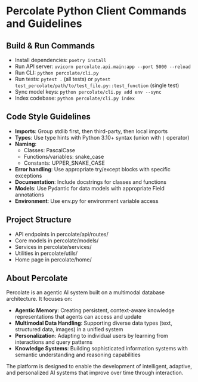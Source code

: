 # Percolate Python Client Commands and Guidelines

## Build & Run Commands
- Install dependencies: `poetry install`
- Run API server: `uvicorn percolate.api.main:app --port 5000 --reload`
- Run CLI: `python percolate/cli.py`
- Run tests: `pytest .` (all tests) or `pytest test_percolate/path/to/test_file.py::test_function` (single test)
- Sync model keys: `python percolate/cli.py add env --sync`
- Index codebase: `python percolate/cli.py index`

## Code Style Guidelines
- **Imports**: Group stdlib first, then third-party, then local imports
- **Types**: Use type hints with Python 3.10+ syntax (union with `|` operator)
- **Naming**: 
  - Classes: PascalCase
  - Functions/variables: snake_case
  - Constants: UPPER_SNAKE_CASE
- **Error handling**: Use appropriate try/except blocks with specific exceptions
- **Documentation**: Include docstrings for classes and functions
- **Models**: Use Pydantic for data models with appropriate Field annotations
- **Environment**: Use env.py for environment variable access

## Project Structure
- API endpoints in percolate/api/routes/
- Core models in percolate/models/
- Services in percolate/services/
- Utilities in percolate/utils/
- Home page in percolate/home/

## About Percolate
Percolate is an agentic AI system built on a multimodal database architecture. It focuses on:

- **Agentic Memory**: Creating persistent, context-aware knowledge representations that agents can access and update
- **Multimodal Data Handling**: Supporting diverse data types (text, structured data, images) in a unified system
- **Personalization**: Adapting to individual users by learning from interactions and query patterns
- **Knowledge Systems**: Building sophisticated information systems with semantic understanding and reasoning capabilities

The platform is designed to enable the development of intelligent, adaptive, and personalized AI systems that improve over time through interaction.